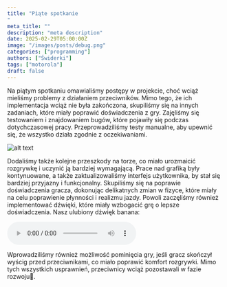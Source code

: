 ```yaml
---
title: "Piąte spotkanie
"
meta_title: ""
description: "meta description"
date: 2025-02-29T05:00:00Z
image: "/images/posts/debug.png"
categories: ["programming"]
authors: ["Świderki"]
tags: ["motorola"]
draft: false
---
```


Na piątym spotkaniu omawialiśmy postępy w projekcie, choć wciąż mieliśmy problemy z działaniem przeciwników. Mimo tego, że ich implementacja wciąż nie była zakończona, skupiliśmy się na innych zadaniach, które miały poprawić doświadczenia z gry. Zajęliśmy się testowaniem i znajdowaniem bugów, które pojawiły się podczas dotychczasowej pracy. Przeprowadziliśmy testy manualne, aby upewnić się, że wszystko działa zgodnie z oczekiwaniami.

![alt text](/images/posts/debug.png)

Dodaliśmy także kolejne przeszkody na torze, co miało urozmaicić rozgrywkę i uczynić ją bardziej wymagającą. Prace nad grafiką były kontynuowane, a także zaktualizowaliśmy interfejs użytkownika, by stał się bardziej przyjazny i funkcjonalny. Skupiliśmy się na poprawie doświadczenia gracza, dokonując delikatnych zmian w fizyce, które miały na celu poprawienie płynności i realizmu jazdy. Powoli zaczęliśmy również implementować dźwięki, które miały wzbogacić grę o lepsze doświadczenia.
Nasz ulubiony dźwięk banana:

<audio controls="controls">
  <source type="audio/mp3" src="/images/posts/banan.wav"></source>
  <p>Your browser does not support the audio element.</p>
</audio>

Wprowadziliśmy również możliwość pominięcia gry, jeśli gracz skończył wyścig przed przeciwnikami, co miało poprawić komfort rozgrywki. Mimo tych wszystkich usprawnień, przeciwnicy wciąż pozostawali w fazie rozwoju🙈.
